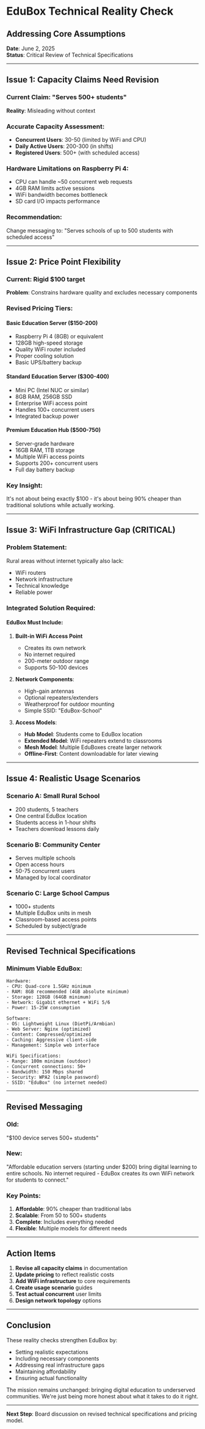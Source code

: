 # EduBox Technical Reality Check
## Addressing Core Assumptions

**Date**: June 2, 2025  
**Status**: Critical Review of Technical Specifications

---

## Issue 1: Capacity Claims Need Revision

### Current Claim: "Serves 500+ students"
**Reality**: Misleading without context

### Accurate Capacity Assessment:
- **Concurrent Users**: 30-50 (limited by WiFi and CPU)
- **Daily Active Users**: 200-300 (in shifts)
- **Registered Users**: 500+ (with scheduled access)

### Hardware Limitations on Raspberry Pi 4:
- CPU can handle ~50 concurrent web requests
- 4GB RAM limits active sessions
- WiFi bandwidth becomes bottleneck
- SD card I/O impacts performance

### Recommendation:
Change messaging to: "Serves schools of up to 500 students with scheduled access"

---

## Issue 2: Price Point Flexibility

### Current: Rigid $100 target
**Problem**: Constrains hardware quality and excludes necessary components

### Revised Pricing Tiers:

#### Basic Education Server ($150-200)
- Raspberry Pi 4 (8GB) or equivalent
- 128GB high-speed storage
- Quality WiFi router included
- Proper cooling solution
- Basic UPS/battery backup

#### Standard Education Server ($300-400)
- Mini PC (Intel NUC or similar)
- 8GB RAM, 256GB SSD
- Enterprise WiFi access point
- Handles 100+ concurrent users
- Integrated backup power

#### Premium Education Hub ($500-750)
- Server-grade hardware
- 16GB RAM, 1TB storage
- Multiple WiFi access points
- Supports 200+ concurrent users
- Full day battery backup

### Key Insight:
It's not about being exactly $100 - it's about being 90% cheaper than traditional solutions while actually working.

---

## Issue 3: WiFi Infrastructure Gap (CRITICAL)

### Problem Statement:
Rural areas without internet typically also lack:
- WiFi routers
- Network infrastructure
- Technical knowledge
- Reliable power

### Integrated Solution Required:

#### EduBox Must Include:
1. **Built-in WiFi Access Point**
   - Creates its own network
   - No internet required
   - 200-meter outdoor range
   - Supports 50-100 devices

2. **Network Components**:
   - High-gain antennas
   - Optional repeaters/extenders
   - Weatherproof for outdoor mounting
   - Simple SSID: "EduBox-School"

3. **Access Models**:
   - **Hub Model**: Students come to EduBox location
   - **Extended Model**: WiFi repeaters extend to classrooms
   - **Mesh Model**: Multiple EduBoxes create larger network
   - **Offline-First**: Content downloadable for later viewing

---

## Issue 4: Realistic Usage Scenarios

### Scenario A: Small Rural School
- 200 students, 5 teachers
- One central EduBox location
- Students access in 1-hour shifts
- Teachers download lessons daily

### Scenario B: Community Center
- Serves multiple schools
- Open access hours
- 50-75 concurrent users
- Managed by local coordinator

### Scenario C: Large School Campus
- 1000+ students
- Multiple EduBox units in mesh
- Classroom-based access points
- Scheduled by subject/grade

---

## Revised Technical Specifications

### Minimum Viable EduBox:
```
Hardware:
- CPU: Quad-core 1.5GHz minimum
- RAM: 8GB recommended (4GB absolute minimum)
- Storage: 128GB (64GB minimum)
- Network: Gigabit ethernet + WiFi 5/6
- Power: 15-25W consumption

Software:
- OS: Lightweight Linux (DietPi/Armbian)
- Web Server: Nginx (optimized)
- Content: Compressed/optimized
- Caching: Aggressive client-side
- Management: Simple web interface

WiFi Specifications:
- Range: 100m minimum (outdoor)
- Concurrent connections: 50+
- Bandwidth: 150 Mbps shared
- Security: WPA2 (simple password)
- SSID: "EduBox" (no internet needed)
```

---

## Revised Messaging

### Old:
"$100 device serves 500+ students"

### New:
"Affordable education servers (starting under $200) bring digital learning to entire schools. No internet required - EduBox creates its own WiFi network for students to connect."

### Key Points:
1. **Affordable**: 90% cheaper than traditional labs
2. **Scalable**: From 50 to 500+ students
3. **Complete**: Includes everything needed
4. **Flexible**: Multiple models for different needs

---

## Action Items

1. **Revise all capacity claims** in documentation
2. **Update pricing** to reflect realistic costs
3. **Add WiFi infrastructure** to core requirements
4. **Create usage scenario** guides
5. **Test actual concurrent** user limits
6. **Design network topology** options

---

## Conclusion

These reality checks strengthen EduBox by:
- Setting realistic expectations
- Including necessary components
- Addressing real infrastructure gaps
- Maintaining affordability
- Ensuring actual functionality

The mission remains unchanged: bringing digital education to underserved communities. We're just being more honest about what it takes to do it right.

---

**Next Step**: Board discussion on revised technical specifications and pricing model.
